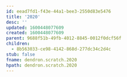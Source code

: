 ```yaml
---
id: eead7fd1-f43e-44a1-bee3-2550d83e5476
title: '2020'
desc: ''
updated: 1600448077609
created: 1600448077609
parent: 9688f51b-49fb-4012-8845-0012f0dcf56f
children:
  - 8b563033-ce98-4142-868d-277dc34c2d4c
stub: false
fname: dendron.scratch.2020
hpath: dendron.scratch.2020
---
```



